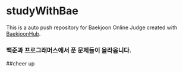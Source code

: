 # studyWithBae
This is a auto push repository for Baekjoon Online Judge created with [BaekjoonHub](https://github.com/BaekjoonHub/BaekjoonHub).



### 백준과 프로그래머스에서 푼 문제들이 올라옵니다.

##cheer up
